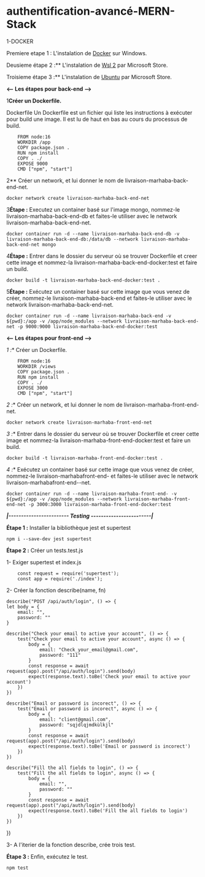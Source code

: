 # authentification-avancé-MERN-Stack

1-DOCKER

Premiere etape 1 : L'instalation de  <a href="https://www.docker.com">Docker</a> sur Windows.

Deusieme étape 2 :** L'instalation de  <a href="https://www.microsoft.com/store/productId/9P9TQF7MRM4R">Wsl 2</a> par  Microsoft Store.

Troisieme étape 3 :** L'instalation de  <a href="https://www.microsoft.com/store/productId/9PDXGNCFSCZV">Ubuntu</a> par  Microsoft Store.


**<-- Les étapes pour back-end -->**

1**Créer un Dockerfile.**


Dockerfile Un Dockerfile est un fichier qui liste les instructions à exécuter pour build une image. Il est lu de haut en bas au cours du processus de build.

        FROM node:16
        WORKDIR /app
        COPY package.json .
        RUN npm install
        COPY . ./
        EXPOSE 9000
        CMD ["npm", "start"]
    
2** Créer un network, et lui donner le nom de livraison-marhaba-back-end-net.

    docker network create livraison-marhaba-back-end-net

3**Étape :** Executez un container basé sur l'image mongo, nommez-le livraison-marhaba-back-end-db et faites-le utiliser avec le network livraison-marhaba-back-end-net.

    docker container run -d --name livraison-marhaba-back-end-db -v livraison-marhaba-back-end-db:/data/db --network livraison-marhaba-back-end-net mongo

4**Étape :** Entrer dans le dossier du serveur où se trouver Dockerfile et creer cette image et nommez-la livraison-marhaba-back-end-docker:test et faire un build.

    docker build -t livraison-marhaba-back-end-docker:test .

5**Étape :** Exécutez un container basé sur cette image que vous venez de créer, nommez-le livraison-marhaba-back-end et faites-le utiliser avec le network livraison-marhaba-back-end-net.

    docker container run -d --name livraison-marhaba-back-end -v ${pwd}:/app -v /app/node_modules --network livraison-marhaba-back-end-net -p 9000:9000 livraison-marhaba-back-end-docker:test
    

**<-- Les étapes pour front-end -->**

*1 :** Créer un Dockerfile.

        FROM node:16
        WORKDIR /views
        COPY package.json .
        RUN npm install
        COPY . ./
        EXPOSE 3000
        CMD ["npm", "start"]

*2 :** Créer un network, et lui donner le nom de livraison-marhaba-front-end-net.

    docker network create livraison-marhaba-front-end-net

*3 :** Entrer dans le dossier du serveur où se trouver Dockerfile et creer cette image et nommez-la livraison-marhaba-front-end-docker:test et faire un build.

    docker build -t livraison-marhaba-front-end-docker:test .

*4 :** Exécutez un container basé sur cette image que vous venez de créer, nommez-le livraison-marhabafront-end- et faites-le utiliser avec le network livraison-marhabafront-end--net.
    
    docker container run -d --name livraison-marhaba-front-end- -v ${pwd}:/app -v /app/node_modules --network livraison-marhaba-front-end-net -p 3000:3000 livraison-marhaba-front-end-docker:test


*****|------------------------ Testing ------------------------|*****

**Étape 1 :** Installer la bibliothèque jest et supertest

    npm i --save-dev jest supertest

**Étape 2 :** Créer un tests.test.js
    
1-  Exiger supertest et index.js

        const request = require('supertest');
        const app = require('./index');

2-  Créer la fonction describe(name, fn)

    describe("POST /api/auth/login", () => {
    let body = {
        email: "",
        password: ""
    }
    
    describe("Check your email to active your account", () => {
        test("Check your email to active your account", async () => {
            body = {
                email: "Check_your_email@gmail.com",
                password: "111"
            }
            const response = await request(app).post("/api/auth/login").send(body)
            expect(response.text).toBe('Check your email to active your account')
        })
    })

    describe("Email or password is incorect", () => {
        test("Email or password is incorect", async () => {
            body = {
                email: "client@gmail.com",
                password: "sqjdlqjmdkùlkjl"
            }
            const response = await request(app).post("/api/auth/login").send(body)
            expect(response.text).toBe('Email or password is incorect')
        })
    })

    describe("Fill the all fields to login", () => {
        test("Fill the all fields to login", async () => {
            body = {
                email: "",
                password: ""
            }
            const response = await request(app).post("/api/auth/login").send(body)
            expect(response.text).toBe('Fill the all fields to login')
        })
    })
})

3- A l'iterier de la fonction describe, crée trois test.
    
**Étape 3 :** Enfin, exécutez le test.

    npm test
    
